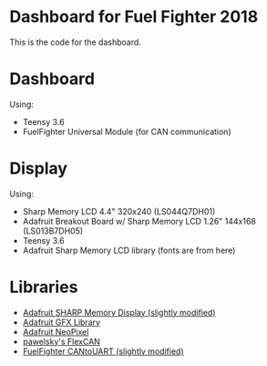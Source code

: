 # Dashboard for Fuel Fighter 2018

This is the code for the dashboard.

# Dashboard

Using: 

* Teensy 3.6
* FuelFighter Universal Module (for CAN communication)


# Display

Using:

* Sharp Memory LCD 4.4" 320x240 (LS044Q7DH01) 
* Adafruit Breakout Board w/ Sharp Memory LCD 1.26" 144x168 (LS013B7DH05)
* Teensy 3.6
* Adafruit Sharp Memory LCD library (fonts are from here)

# Libraries

* [Adafruit SHARP Memory Display (slightly modified)](https://github.com/adafruit/Adafruit_SHARP_Memory_Display)
* [Adafruit GFX Library](https://github.com/adafruit/Adafruit-GFX-Library)
* [Adafruit NeoPixel](https://github.com/adafruit/Adafruit_NeoPixel)
* [pawelsky's FlexCAN](https://github.com/pawelsky/FlexCAN_Library)
* [FuelFighter CANtoUART (slightly modified)](https://github.com/FuelFighter/CANtoUART)
